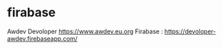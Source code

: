 # firabase
Awdev Devoloper https://www.awdev.eu.org Firabase : https://devoloper-awdev.firebaseapp.com/
